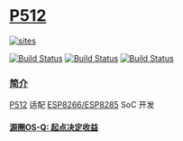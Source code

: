 ﻿# [P512](https://github.com/OS-Q/P512)

[![sites](http://182.61.61.133/link/resources/OSQ.png)](http://www.OS-Q.com)

[![Build Status](https://github.com/OS-Q/P512/workflows/CI/badge.svg)](https://github.com/OS-Q/P512/actions/workflows/CI.yml)
[![Build Status](https://circleci.com/gh/OS-Q/P512.svg?style=svg)](https://circleci.com/gh/OS-Q/P512)
[![Build Status](https://cloud.drone.io/api/badges/OS-Q/P512/status.svg)](https://cloud.drone.io/OS-Q/P512)

### [简介](https://github.com/OS-Q/P512/wiki)

[P512](https://github.com/OS-Q/P512) 适配 [ESP8266/ESP8285](https://www.espressif.com/zh-hans/products/socs/esp8266) SoC 开发

#### [源圈OS-Q: 起点决定收益](http://www.OS-Q.com)
